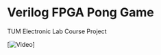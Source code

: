 # Verilog FPGA Pong Game

TUM Electronic Lab Course Project

[![Video](https://raw.githubusercontent.com/aloysf/Project_Pong_VHDL/main/assets/gameplay.gif)]